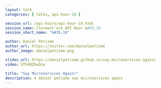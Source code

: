 ```yaml
---
layout: talk
categories: [ talks, api-hour-19 ]

session_url: /api-hours/api-hour-19.html
session_name: Clermont'ech API Hour &#35;19
session_short_name: "&#35;19"

author: Daniel Petisme
author_url: https://twitter.com/danielpetisme
author_image: danielpetisme.png

slides_url: https://danielpetisme.github.io/say-microservices-again/
video: UTh48ZhwQcw

title: "Say Microservices Again!"
description: 4 daniel petisme say microservices again
---
```




